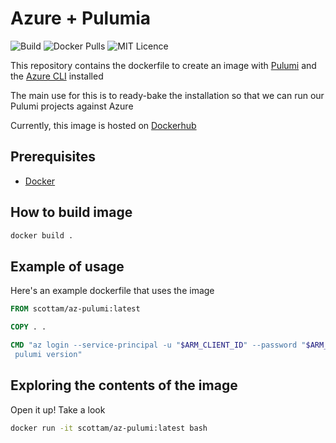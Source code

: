# Azure + Pulumia

![Build](https://img.shields.io/docker/cloud/build/scottam/az-pulumi)
![Docker Pulls](https://img.shields.io/docker/pulls/scottam/az-pulumi)
![MIT Licence](https://img.shields.io/github/license/scott-the-programmer/az-pulumi)

This repository contains the dockerfile to create an image with [Pulumi](https://www.pulumi.com/) and the [Azure CLI](https://docs.microsoft.com/en-us/cli/azure/?view=azure-cli-latest) installed

The main use for this is to ready-bake the installation so that we can run our Pulumi projects against Azure

Currently, this image is hosted on [Dockerhub](https://hub.docker.com/repository/docker/scottam/az-pulumi)

## Prerequisites

* [Docker](https://docs.docker.com/get-docker/)

## How to build image

```bash
docker build .
```

## Example of usage

Here's an example dockerfile that uses the image

```dockerfile
FROM scottam/az-pulumi:latest

COPY . .

CMD "az login --service-principal -u "$ARM_CLIENT_ID" --password "$ARM_CLIENT_SECRET" --tenant "$ARM_TENANT_ID" && \
 pulumi version"
```

## Exploring the contents of the image

Open it up! Take a look

```bash
docker run -it scottam/az-pulumi:latest bash
``` 
